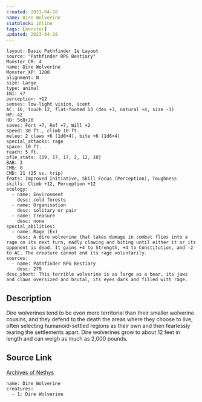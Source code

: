 ```yaml
---
created: 2023-04-28
name: Dire Wolverine
statblock: inline
tags: [monster]
updated: 2023-04-28
---
```

```statblock
layout: Basic Pathfinder 1e Layout
source: "Pathfinder RPG Bestiary"
Monster_CR: 4
name: Dire Wolverine
Monster_XP: 1200
alignment: N
size: Large
type: animal
INI: +7
perception: +12
senses: low-light vision, scent
AC: 16, touch 12, flat-footed 13 (dex +3, natural +4, size -1)
HP: 42
HD: 5d8+20
saves: Fort +7, Ref +7, Will +2
speed: 30 ft., climb 10 ft.
melee: 2 claws +6 (1d8+4), bite +6 (1d6+4)
special_attacks: rage
space: 10 ft.
reach: 5 ft.
pf1e_stats: [19, 17, 17, 2, 12, 10]
BAB: 3
CMB: 8
CMD: 21 (25 vs. trip)
feats: Improved Initiative, Skill Focus (Perception), Toughness
skills: Climb +12, Perception +12
ecology:
  - name: Environment
    desc: cold forests
  - name: Organisation
    desc: solitary or pair
  - name: Treasure
    desc: none
special_abilities:
  - name: Rage (Ex)
    desc: A dire wolverine that takes damage in combat flies into a rage on its next turn, madly clawing and biting until either it or its opponent is dead. It gains +4 to Strength, +4 to Constitution, and -2 to AC. The creature cannot end its rage voluntarily.
sources:
  - name: Pathfinder RPG Bestiary
    desc: 279
desc_short: This terrible wolverine is as large as a bear, its jaws and claws oversized and brutal, its eyes dark and filled with rage.
```
## Description
Dire wolverines tend to be even more territorial than their smaller wolverine cousins, and they defend to the death the areas where they choose to live, often selecting humanoid-settled regions as their own and then fearlessly tearing the settlements apart. Dire wolverines grow to about 12 feet in length and can weigh as much as 2,000 pounds.
## Source Link
[Archives of Nethys](https://aonprd.com/MonsterDisplay.aspx?ItemName=Dire%20Wolverine)
```encounter-table
name: Dire Wolverine
creatures:
  - 1: Dire Wolverine
```

